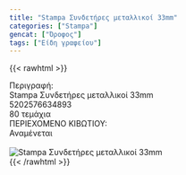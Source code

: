```yaml
---
title: "Stampa Συνδετήρες μεταλλικοί 33mm"
categories: ["Stampa"]
gencat: ["Όροφος"]
tags: ["Είδη γραφείου"]
---
```

{{< rawhtml >}}

<div class="sload687"><div class="product"><div id="sistatika">Περιγραφή:</div><div class="alltext">Stampa Συνδετήρες μεταλλικοί 33mm</div><div id="barcode"><div id="barimage1"></div><span id="bartext">5202576634893</span></div><div id="varos"><div id="temimg"></div><span id="varostext">80 τεμάχια</span></div><div id="kivotio">ΠΕΡΙΕΧΟΜΕΝΟ ΚΙΒΩΤΙΟΥ:<br>Αναμένεται</div><br><div class="pimg"><img alt="Stampa Συνδετήρες μεταλλικοί 33mm" title="Stampa Συνδετήρες μεταλλικοί 33mm" src="/media/images/stampa-syndethres-metallikoi-33mm.jpg"></div></div></div>
{{< /rawhtml >}}


